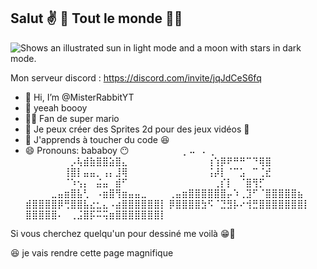 
## Salut ✌️ 🤗 Tout le monde 🦅🌟


<picture>
  <source media="(prefers-color-scheme: dark)" srcset="https://encrypted-tbn0.gstatic.com/images?q=tbn:ANd9GcQRcspdXIdwiUirE6DsHzLrFWUGyjT16JMkTtzwXAIQ9Q&s">
  <source media="(prefers-color-scheme: light)" srcset="https://encrypted-tbn0.gstatic.com/images?q=tbn:ANd9GcQRcspdXIdwiUirE6DsHzLrFWUGyjT16JMkTtzwXAIQ9Q&s">
  <img alt="Shows an illustrated sun in light mode and a moon with stars in dark mode." src="https://encrypted-tbn0.gstatic.com/images?q=tbn:ANd9GcQRcspdXIdwiUirE6DsHzLrFWUGyjT16JMkTtzwXAIQ9Q&s">
</picture>

Mon serveur discord :
https://discord.com/invite/jqJdCeS6fq

- 👋 Hi, I’m @MisterRabbitYT
- 🌈 yeeah boooy
- 🍄🍝 Fan de super mario 
- 👀 Je peux créer des Sprites 2d pour des jeux vidéos 🤩
- 🌱 J'apprends à toucher du code 😆
- 😄 Pronouns: bababoy 😶
⠀⠀⠀⠀⠀⠀⠀⠀⡀⠤⠀⠄⢀⠀⠀⠀⠀⠀⠀⠀⠀
⠀⠀⠀⠀⠀⠀⠀⡠⢧⣾⣷⣿⣿⣵⣿⣄⠀⠀⠀⠀⠀⠀
⠀⠀⠀⠀⠀⠀⢰⢱⡿⠟⠛⠛⠉⠙⢿⣿⠀⠀⠀⠀⠀⠀
⠀⠀⠀⠀⠀⠀⢸⣿⡇⣤⣤⡀⢠⡄⣸⢿⠀⠀⠀⠀⠀⠀
⠀⠀⠀⠀⠀⠀⢨⡼⡇⠈⠉⣡⠀⠉⢈⣞⠀⠀⠀⠀⠀⠀
⠀⠀⠀⠀⠀⠀⠈⠱⢢⡄⠀⣬⣤⠀⣾⠋⠀⠀⠀⠀⠀⠀
⠀⠀⠀⠀⠀⠀⠀⢀⡎⡇⠀⠈⣿⢻⡋⠀⠀⠀⠀⠀⠀⠀
⠀⠀⠀⠀⣀⣤⣶⣿⣧⢃⠀⠠⣶⣿⢻⣶⣤⣤⣀⠀⠀⠀
⢀⣤⣶⣿⣿⣿⣿⣿⣿⡤⠱⢀⣹⠋⠈⣿⣿⣿⣿⣿⣦⠀
⣾⣿⣿⣿⣿⡿⢛⣿⣿⣧⣔⣂⣄⠠⣴⣿⣿⣿⣿⣿⣿⡇
⡿⣿⣿⣿⣿⣳⠫⠈⣙⣻⡧⠔⢺⣛⣿⣿⣿⣿⣿⣿⣿⡇
⣿⣿⣿⣿⣿⠄⠀⢀⣨⣿⡯⠭⢭⣶⣿⣿⣿⣿⣿⣿⣿⡇

Si vous cherchez quelqu'un pour dessiné me voilà 😁👏

😆 je vais rendre cette page magnifique 


<!---
MisterRabbitYT/MisterRabbitYT is a ✨ special ✨ repository because its `README.md` (this file) appears on your GitHub profile.
You can click the Preview link to take a look at your changes.
--->
